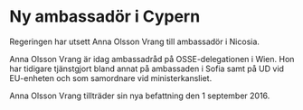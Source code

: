 # Ny ambassadör i Cypern

Regeringen har utsett Anna Olsson Vrang till ambassadör i Nicosia.

Anna Olsson Vrang är idag ambassadråd på OSSE-delegationen i Wien. Hon har tidigare tjänstgjort bland annat på ambassaden i Sofia samt på UD vid EU-enheten och som samordnare vid ministerkansliet.

Anna Olsson Vrang tillträder sin nya befattning den 1 september 2016.
